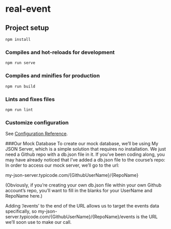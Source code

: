 # real-event

## Project setup
```
npm install
```

### Compiles and hot-reloads for development
```
npm run serve
```

### Compiles and minifies for production
```
npm run build
```

### Lints and fixes files
```
npm run lint
```

### Customize configuration
See [Configuration Reference](https://cli.vuejs.org/config/).

###Our Mock Database
To create our mock database, we’ll be using My JSON Server, which is a simple solution that requires no installation. We just need a Github repo with a db.json file in it. If you’ve been coding along, you may have already noticed that I’ve added a db.json file to the course’s repo:
In order to access our mock server, we’ll go to the url:

my-json-server.typicode.com/{GithubUserName}/{RepoName}

(Obviously, if you’re creating your own db.json file within your own Github account’s repo, you’ll want to fill in the blanks for your UserName and RepoName here.)

Adding ‘/events’ to the end of the URL allows us to target the events data specifically, so my-json-server.typicode.com/{GithubUserName}/{RepoName}/events is the URL we’ll soon use to make our call.

